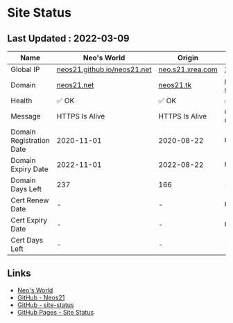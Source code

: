 # Site Status


## Last Updated : 2022-03-09

| Name | Neo's World | Origin | GCE | OCI 1 | OCI 2 |
|------|---|---|---|---|---|
| Global IP                | [neos21.github.io/neos21.net](http://neos21.github.io/neos21.net/) | [neo.s21.xrea.com](http://neo.s21.xrea.com/) | [35.197.103.64](http://35.197.103.64/) | [140.238.56.203](http://140.238.56.203/) | [158.101.130.242](http://158.101.130.242/) |
| Domain                   | [neos21.net](http://neos21.net/) | [neos21.tk](http://neos21.tk/) | [neos21-gce.ga](http://neos21-gce.ga/) | [neos21-oci.cf](http://neos21-oci.cf/) | [neos21-oci.ml](http://neos21-oci.ml/) |
| Health                   | ✅ OK | ✅ OK | ✅ OK | ✅ OK | ✅ OK |
| Message                  | HTTPS Is Alive | HTTPS Is Alive | GCE Is Not Checked | HTTPS Is Alive | HTTPS Is Alive |
| Domain Registration Date | 2020-11-01 | 2020-08-22 | UNKNOWN | 2020-08-22 | 2020-08-22 |
| Domain Expiry Date       | 2022-11-01 | 2022-08-22 | UNKNOWN | 2022-08-22 | 2022-08-22 |
| Domain Days Left         | 237 | 166 | - | 166 | 166 |
| Cert Renew Date          | - | - | UNKNOWN | 2022-03-01 | 2022-03-01 |
| Cert Expiry Date         | - | - | UNKNOWN | 2022-05-01 | 2022-05-01 |
| Cert Days Left           | - | - | - | 53 | 53 |


## Links

- [Neo's World](https://neos21.net/)
- [GitHub - Neos21](https://github.com/Neos21/)
- [GitHub - site-status](https://github.com/Neos21/site-status)
- [GitHub Pages - Site Status](https://neos21.github.io/site-status/)
